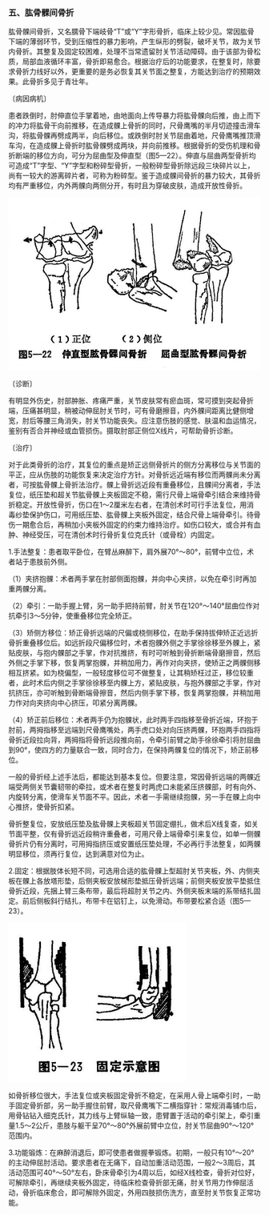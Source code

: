 ### 五、肱骨髁间骨折

肱骨髁间骨折，又名臑骨下端岐骨“T”或“Y”字形骨折，临床上较少见。常因肱骨下端的薄弱环节，受到压缩性的暴力影响，产生纵形的劈裂，破坏关节，故为关节内骨折。其整复及固定较困难，处理不当常遗留肘关节活动障碍。由于该部为骨松质，局部血液循环丰富，骨折即易愈合。根据治疗后的功能要求，在整复时，除要求骨折力线好以外，更重要的是务必恢复其关节面之整复，方能达到治疗的预期效果。此骨折多见于青壮年。

〔病因病机〕

患者跌倒时，肘伸直位手掌着地，由地面向上传导暴力将肱骨髁向后推，由上而下的冲力将肱骨干向前推移，在造成髁上骨折的同时，尺骨鹰嘴的半月切迹撞击滑车沟，将肱骨髁再劈成两半，向后移位。或跌倒时肘关节屈曲着地，尺骨鹰嘴推顶滑车沟，在造成髁上骨折时肱骨髁劈成两块，并向前推移。根据骨折的受伤机理和骨折断端的移位方向，可分为屈曲型及伸直型（图5—22）。伸直与屈曲两型骨折均可造成“T”字型、“Y”字型和粉碎型骨折，一般粉碎型骨折除远段三块碎片以上，尚有一较大的游离碎片者，可称为粉碎型。鉴于造成髁间骨折的暴力较大，其骨折均有严重移位，内外两髁向两侧分开，有时且为穿破皮肤，造成开放性骨折。

<img src="img\5-22.jpg" style="zoom:70%;" />

〔诊断〕

有明显外伤史，肘部肿胀、疼痛严重，关节皮肤常有瘀血斑，常可摸到突起骨折端，压痛甚明显，稍被动伸屈肘关节时，可有骨磨擦音，内外髁间距离比健侧增宽，肘后等腰三角消失，肘关节功能丧失。应注意伤肢的感觉、肤温和血运情况，鉴别有否合并神经或血管损伤。摄取肘部正侧位X线片，可帮助骨折诊断。

〔治疗〕

对于此类骨折的治疗，其复位的重点是矫正远侧骨折片的侧方分离移位与关节面的平正，应从伤肢的功能恢复来决定治疗方针。对骨折远近端有移位而两髁尚未分离者，可按肱骨髁上骨折法治疗。髁上骨折远近段有重叠移位，且髁间分离者，手法复位，纸压垫和超关节肱骨髁上夹板固定不稳，需行尺骨上端骨牵引结合来维持骨折稳定。开放性骨折，伤口在1〜2厘米左右者，在清创术时可行手法复位，用消毒纱垫保护伤口，可用纸压垫、肱骨髁上夹板外固定，结合尺骨上端骨牵引。待骨伤一期愈合后，再稍加小夹板外固定的约束力维持治疗。如伤口较大，或合并有血肿、神经受压，可在清创术时行骨折复位克氏针（或骨栓）内固定。

1.手法整复：患者取平卧位，在臂丛麻醉下，肩外展70°〜80°，前臂中立位，术者站于患肢前外侧。

（1）夹挤抱髁：术者两手掌在肘部侧面抱髁，并向中心夹挤，以免在牵引时再加重两髁分离。

（2）牵引：一助手握上臂，另一助手把持前臂，肘关节在120°〜140°屈曲位作对抗牵引3〜5分钟，使重叠移位完全矫正。

（3）矫侧方移位：矫正骨折远端的尺偏或桡侧移位，在助手保持拔伸矫正近远折骨折重叠移位后。如远折段尺偏移位时，术者抱髁外侧之手掌徐徐移至外髁上，紧贴皮肤，与抱内髁部之手掌，作对抗推挤，有时可听触到骨折断端骨磨擦音，然后外侧之手掌下移，恢复两掌抱髁，并稍加用力，再作对向夹挤，使矫正之两髁侧移相互挤紧。如为桡偏型，一般轻度移位可不做整复，让其稍矫枉过正，移位较重者，此时术后内侧之手掌徐徐移至内髁上方，紧贴皮肤，与抱外髁部之手掌，作对抗挤压，亦可听触到骨断端骨擦音，然后内侧手掌下移，恢复两掌抱髁，并稍加用力作对向夹挤向中心挤压，叩紧分离两髁。

（4）矫正前后移位：术者两手仍为抱髁状，此时两手四指移至骨折近端，环抱于肘前，两拇指移至远端到尺骨鹰嘴处，两手虎口处对向压挤两髁，环抱两手四指将骨折近段拉向背，两拇指将骨折远段推向前，令牵引前臂之助手徐徐牵引将肘屈曲到90°，使四方的力量联合一致，同时合力，在保持两髁复位的情况下，矫正前移位。

一般的骨折经上述手法后，都能达到基本复位。但要注意，常因骨折远端的两髁近端受两侧关节囊韧带的牵拉，或术者在整复时两虎口未能紧压挤髁部，时有向外、内旋转分离，使滑车关节面不平。因此，术者一手需继续抱髁，另一手在髁上向中心推挤，使骨折扣紧。

骨折整复位，安放纸压垫及肱骨髁上夹板超关节固定绷扎，做术后X线复查，如关节面平整，仅有骨折远近段稍许重叠者，可用尺骨上端骨牵引来复位，如单一侧髁骨折片仍有分离时，可用拇指挤压或安置纸压垫处理，不必再行手法整复，如两髁明显移位，须再行复位，达到满意对位为止。

2.固定：根据肢体长短不同，可选用合适的肱骨髁上型超肘关节夹板，外、内侧夹板在髁上各放塔形垫，后侧夹板安放梯形垫抵压骨折远端；前侧夹板安放平垫抵住骨折近段，先捆上臂三条布带，最后将超肘关节之内、外侧夹板末端的系带结扎固定。前后侧板斜行结扎，布带卡在铝钉上，以免滑动。布带要松紧合适（图5—23）。

<img src="img\5-23.jpg" style="zoom:70%;" />

如骨折移位很大，手法复位或夹板固定骨折不稳定，在采用人骨上端牵引时，一助手固定骨折部，另一助手握住前臂，取尺骨鹰嘴下二横指穿针：常规消毒铺巾后，用骨钻钻入细克氏针，其力线与上臂纵轴一致，患臂置于活动的牵引架上，牵引重量1.5〜2公斤，患肢与躯干呈70°〜80°外展前臂中立位，肘关节屈曲90°〜120°范围内。

3.功能锻炼：在麻醉消退后，即可使患者做握拳锻炼。初期，一般只有10°〜20°的主动伸屈肘活动。要求患者在无痛下，自动加重活动范围，一般2〜3周后，其活动范围可40°〜50°左右，卧床骨牵引为4周以后，如经X线检查，骨折对位好，可解除牵引，再继续夹板外固定，待临床检查骨折部无痛，肘关节用力作伸屈活动，骨折临床愈合，即可解除外固定，外用四肢损伤洗方，直至肘关节恢复正常功能。

